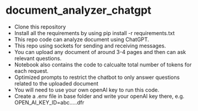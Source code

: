 # document_analyzer_chatgpt
- Clone this repository
- Install all the requirements by using pip install -r requirements.txt
- This repo code can analyze document using ChatGPT. 
- This repo using sockets for sending and receiving messages.
- You can upload any document of around 3-4 pages and then can ask relevant questions. 
- Notebook also contains the code to calcualte total number of tokens for each request.
- Optimized prompts to restrict the chatbot to only answer questions related to the uploaded document
- You will need to use your own openAI key to run this code. 
- Create a .env file in base folder and write your openAI key there, e.g. OPEN_AI_KEY_ID=abc.....dfr
